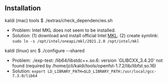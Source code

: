 ## Installation
kaldi (mac)
tools $ ./extras/check_dependencies.sh
- Problem: Intel MKL does not seem to be installed.
- Solution: (1) download and install official Intel [MKL](https://software.intel.com/content/www/us/en/develop/tools/oneapi/components/onemkl/download.html). (2) create symlink: `sudo ln -s /opt/intel/oneapi/mkl/2021.2.0 /opt/intel/mkl`

kaldi (linux)
src $ ./configure --shared
- Problem: ./exp-test: /lib64/libstdc++.so.6: version `GLIBCXX_3.4.20' not found (required by /home/jcli/kaldi/tools/openfst-1.7.2/lib/libfst.so.16)
- Solution: `export LD_LIBRARY_PATH=$LD_LIBRARY_PATH:/usr/local/gcc-7.3.0/lib64`


